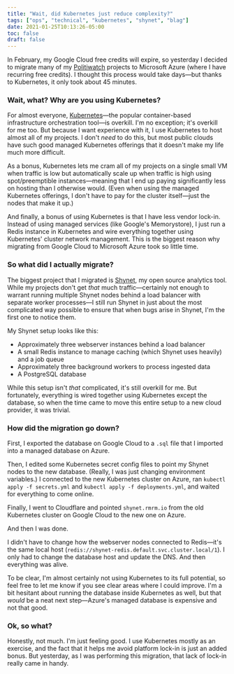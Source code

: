 ```yaml
---
title: "Wait, did Kubernetes just reduce complexity?"
tags: ["ops", "technical", "kubernetes", "shynet", "blag"]
date: 2021-01-25T10:13:26-05:00
toc: false
draft: false
---
```


In February, my Google Cloud free credits will expire, so yesterday I decided to migrate many of my [Politiwatch](https://politiwatch.org) projects to Microsoft Azure (where I have recurring free credits). I thought this process would take days—but thanks to Kubernetes, it only took about 45 minutes.

### Wait, what? Why are you using Kubernetes?

For almost everyone, [Kubernetes](https://kubernetes.io)—the popular container-based infrastructure orchestration tool—is overkill. I'm no exception; it's overkill for me too. But because I want experience with it, I use Kubernetes to host almost all of my projects. I don't _need_ to do this, but most public clouds have such good managed Kubernetes offerings that it doesn't make my life much more difficult.

As a bonus, Kubernetes lets me cram all of my projects on a single small VM when traffic is low but automatically scale up when traffic is high using spot/preemptible instances—meaning that I end up paying significantly less on hosting than I otherwise would. (Even when using the managed Kubernetes offerings, I don't have to pay for the cluster itself—just the nodes that make it up.)

And finally, a bonus of using Kubernetes is that I have less vendor lock-in. Instead of using managed services (like Google's Memorystore), I just run a Redis instance in Kubernetes and wire everything together using Kubernetes' cluster network management. This is the biggest reason why migrating from Google Cloud to Microsoft Azure took so little time.

### So what did I actually migrate?

The biggest project that I migrated is [Shynet](https://github.com/milesmcc/shynet), my open source analytics tool. While my projects don't get _that_ much traffic—certainly not enough to warrant running multiple Shynet nodes behind a load balancer with separate worker processes—I still run Shynet in just about the most complicated way possible to ensure that when bugs arise in Shynet, I'm the first one to notice them.

My Shynet setup looks like this:

* Approximately three webserver instances behind a load balancer
* A small Redis instance to manage caching (which Shynet uses heavily) and a job queue
* Approximately three background workers to process ingested data
* A PostgreSQL database

While this setup isn't _that_ complicated, it's still overkill for me. But fortunately, everything is wired together using Kubernetes except the database, so when the time came to move this entire setup to a new cloud provider, it was trivial.

### How did the migration go down?

First, I exported the database on Google Cloud to a `.sql` file that I imported into a managed database on Azure.

Then, I edited some Kubernetes secret config files to point my Shynet nodes to the new database. (Really, I was just changing environment variables.) I connected to the new Kubernetes cluster on Azure, ran `kubectl apply -f secrets.yml` and `kubectl apply -f deployments.yml`, and waited for everything to come online.

Finally, I went to Cloudflare and pointed `shynet.rmrm.io` from the old Kubernetes cluster on Google Cloud to the new one on Azure.

And then I was done.

I didn't have to change how the webserver nodes connected to Redis—it's the same local host (`redis://shynet-redis.default.svc.cluster.local/1`). I only had to change the database host and update the DNS. And then everything was alive.

To be clear, I'm almost certainly not using Kubernetes to its full potential, so feel free to let me know if you see clear areas where I could improve. I'm a bit hesitant about running the database inside Kubernetes as well, but that _would_ be a neat next step—Azure's managed database is expensive and not that good.

### Ok, so what?

Honestly, not much. I'm just feeling good. I use Kubernetes mostly as an exercise, and the fact that it helps me avoid platform lock-in is just an added bonus. But yesterday, as I was performing this migration, that lack of lock-in really came in handy.